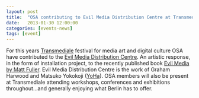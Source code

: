 ```yaml
---
layout: post
title:  "OSA contributing to Evil Media Distribution Centre at Transmediale 2013"
date:   2013-01-30 12:00:00
categories: [events-news]
tags: [event]
---
```


For this years [Transmediale](http://www.transmediale.de/) festival for media art and digital culture OSA have contributed to the [Evil Media Distribution Centre](http://www.transmediale.de/content/evil-media-distribution-centre). An artistic response, in the form of installation project, to the recently published book [Evil Media by Matt Fuller](http://mitpress.mit.edu/books/evil-media-0). Evil Media Distribution Centre is the work of Graham Harwood and Matsuko Yokokoji
([YoHa](http://yoha.co.uk/)).
OSA members will also be present at Transmediale attending workshops, conferences and exhibitions throughout...and generally enjoying what Berlin has to offer.
